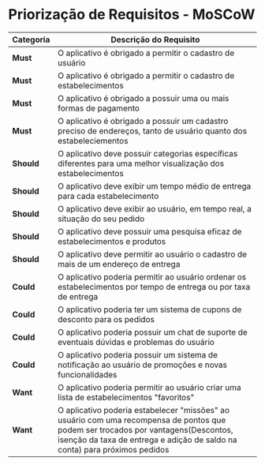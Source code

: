 # Priorização de Requisitos - MoSCoW



| Categoria | Descrição do Requisito |
| -------- | -------- |
| **Must**     | O aplicativo é obrigado a permitir o cadastro de usuário |
| **Must**     | O aplicativo é obrigado a permitir o cadastro de estabelecimentos |
| **Must**     | O aplicativo é obrigado a possuir uma ou mais formas de pagamento |
| **Must**     | O aplicativo é obrigado a possuir um cadastro preciso de endereços, tanto de usuário quanto dos estabeleciementos |
| **Should**     | O aplicativo deve possuir categorias específicas diferentes para uma melhor visualização dos estabelecimentos|
| **Should**     | O aplicativo deve exibir um tempo médio de entrega para cada estabelecimento |
| **Should**     | O aplicativo deve exibir ao usuário, em tempo real, a situação do seu pedido|
| **Should**     | O aplicativo deve possuir uma pesquisa eficaz de estabelecimentos e produtos|
| **Should**     | O aplicativo deve permitir ao usuário o cadastro de mais de um endereço de entrega|
| **Could**     | O aplicativo poderia permitir ao usuário ordenar os estabelecimentos por tempo de entrega ou por taxa de entrega |
| **Could**     | O aplicativo poderia ter um sistema de cupons de desconto para os pedidos |
| **Could**     | O aplicativo poderia possuir um chat de suporte de eventuais dúvidas e problemas do usuário |
| **Could**     | O aplicativo poderia possuir um sistema de notificação ao usuário de promoções e novas funcionalidades|
| **Want**     | O aplicativo poderia permitir ao usuário criar uma lista de estabelecimentos "favoritos" |
| **Want**     | O aplicativo poderia estabelecer "missões" ao usuário com uma recompensa de pontos que podem ser trocados por vantagens(Descontos, isenção da taxa de entrega e adição de saldo na conta) para próximos pedidos|
